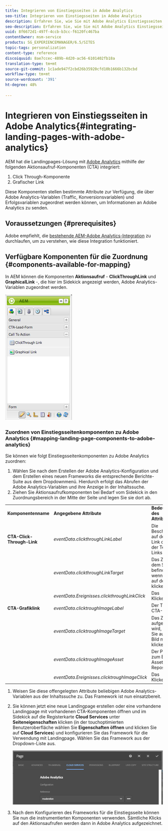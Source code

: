 ```yaml
---
title: Integrieren von Einstiegsseiten in Adobe Analytics
seo-title: Integrieren von Einstiegsseiten in Adobe Analytics
description: Erfahren Sie, wie Sie mit Adobe Analytics Einstiegsseiten integrieren können.
seo-description: Erfahren Sie, wie Sie mit Adobe Analytics Einstiegsseiten integrieren können.
uuid: 8f6672d1-497f-4ccb-b3cc-f6120fc467ba
contentOwner: msm-service
products: SG_EXPERIENCEMANAGER/6.5/SITES
topic-tags: personalization
content-type: reference
discoiquuid: 8ae7ccec-489b-4d20-ac56-6101402fb18a
translation-type: tm+mt
source-git-commit: 1c1ade947f2cbd26b35920cfd10b1666b132bcbd
workflow-type: tm+mt
source-wordcount: '391'
ht-degree: 48%

---
```



# Integrieren von Einstiegsseiten in Adobe Analytics{#integrating-landing-pages-with-adobe-analytics}

AEM hat die Landingpages-Lösung mit [Adobe Analytics](https://www.omniture.com/en/products/analytics/sitecatalyst) mithilfe der folgenden Aktionsaufruf-Komponenten (CTA) integriert:

1. Click Through-Komponente
1. Grafischer Link

Diese Komponenten stellen bestimmte Attribute zur Verfügung, die über Adobe Analytics-Variablen (Traffic, Konversionsvariablen) und Erfolgsvariablen zugeordnet werden können, um Informationen an Adobe Analytics zu senden.

## Voraussetzungen {#prerequisites}

Adobe empfiehlt, die [bestehende AEM-Adobe Analytics-Integration](/help/sites-administering/adobeanalytics.md) zu durchlaufen, um zu verstehen, wie diese Integration funktioniert.

## Verfügbare Komponenten für die Zuordnung {#components-available-for-mapping}

In AEM können die Komponenten **Aktionsaufruf** - **ClickThroughLink** und **GraphicalLink** -, die hier im Sidekick angezeigt werden, Adobe Analytics-Variablen zugeordnet werden.

![chlimage_1-21](assets/chlimage_1-21a.jpeg)

### Zuordnen von Einstiegsseitenkomponenten zu Adobe Analytics {#mapping-landing-page-components-to-adobe-analytics}

Sie können wie folgt Einstiegsseitenkomponenten zu Adobe Analytics zuordnen:

1. Wählen Sie nach dem Erstellen der Adobe Analytics-Konfiguration und dem Erstellen eines neuen Frameworks die entsprechende Berichte-Suite aus dem Dropdownmenü. Hierdurch erfolgt das Abrufen der Adobe Analytics-Variablen und ihre Anzeige in der Inhaltssuche.
1. Ziehen Sie Aktionsaufrufkomponenten bei Bedarf vom Sidekick in den Zuordnungsbereich in der Mitte der Seite und legen Sie sie dort ab.

<table>
 <tbody>
  <tr>
   <td><strong>Komponentenname</strong></td>
   <td><strong>Angegebene Attribute</strong></td>
   <td><strong>Bedeutung des Attributs</strong></td>
  </tr>
  <tr>
   <td><strong>CTA-Click-Through-Link</strong></td>
   <td><i>eventData.clickthroughLinkLabel</i> <br /> </td>
   <td>Die Beschriftung auf dem Link oder der Text des Links </td>
  </tr>
  <tr>
   <td><br type="_moz" /> </td>
   <td><i>eventData.clickthroughLinkTarget</i> <br /> </td>
   <td>Das Ziel, an dem Sie sich befinden, wenn Sie auf den Link klicken </td>
  </tr>
  <tr>
   <td><br type="_moz" /> </td>
   <td><i>eventData.Ereignisses.clickthroughLinkClick</i> <br /> </td>
   <td>Das Klickereignis </td>
  </tr>
  <tr>
   <td><strong>CTA-Grafiklink</strong></td>
   <td><i>eventData.clicktroughImageLabel</i> <br /> </td>
   <td>Der Titel des CTA-Bildes </td>
  </tr>
  <tr>
   <td><br type="_moz" /> </td>
   <td><i>eventData.clicktroughImageTarget</i> <br /> </td>
   <td>Das Ziel, das aufgerufen wird, wenn Sie auf das Bild mit Link klicken</td>
  </tr>
  <tr>
   <td><br type="_moz" /> </td>
   <td><i>eventData.clicktroughImageAsset</i> <br /> </td>
   <td>Der Pfad zum Bild-Asset im Repository </td>
  </tr>
  <tr>
   <td><br type="_moz" /> </td>
   <td><i>eventData.Ereignisses.clicktroughImageClick</i> <br /> </td>
   <td>Das Klickereignis</td>
  </tr>
 </tbody>
</table>

1. Weisen Sie diese offengelegten Attribute beliebigen Adobe Analytics-Variablen aus der Inhaltssuche zu. Das Framework ist nun einsatzbereit.
1. Sie können jetzt eine neue Landingpage erstellen oder eine vorhandene Landingpage mit vorhandenen CTA-Komponenten öffnen und im Sidekick auf die Registerkarte **Cloud Services** unter **Seiteneigenschaften** klicken (in der touchoptimierten Benutzeroberfläche wählen Sie **Eigenschaften öffnen** und klicken Sie auf **Cloud Services**) und konfigurieren Sie das Framework für die Verwendung mit Landingpage. Wählen Sie das Framework aus der Dropdown-Liste aus.

   ![chlimage_1-25](assets/chlimage_1-25a.png)

1. Nach dem Konfigurieren des Frameworks für die Einstiegsseite können Sie nun die instrumentierten Komponenten verwenden. Sämtliche Klicks auf den Aktionsaufrufen werden dann in Adobe Analytics aufgezeichnet.

